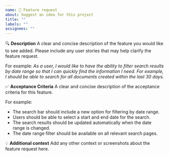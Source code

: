 ```yaml
---
name: 🚀 Feature request
about: Suggest an idea for this project
title: ""
labels: ""
assignees: ""
---
```


🔍 **Description**
A clear and concise description of the feature you would like to see added. Please include any user stories that may help clarify the feature request.

For example:
_As a user, I would like to have the ability to filter search results by date range so that I can quickly find the information I need. For example, I should be able to search for all documents created within the last 30 days._

✅ **Acceptance Criteria**
A clear and concise description of the acceptance criteria for this feature.

For example:

- The search bar should include a new option for filtering by date range.
- Users should be able to select a start and end date for the search.
- The search results should be updated automatically when the date range is changed.
- The date range filter should be available on all relevant search pages.

💡 **Additional context**
Add any other context or screenshots about the feature request here.
